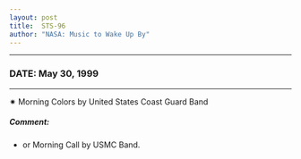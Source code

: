 ```yaml
---
layout: post
title:  STS-96
author: "NASA: Music to Wake Up By"
---
```


----
### DATE: May 30, 1999
----
✷ Morning Colors by United States Coast Guard Band

##### Comment:
* or Morning Call by USMC Band.

